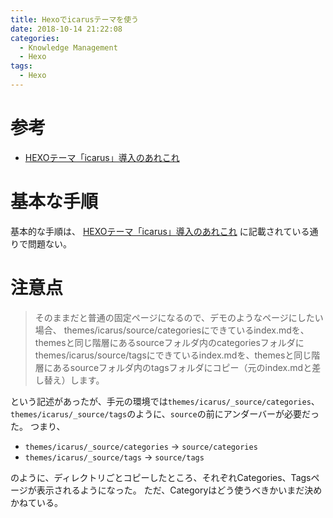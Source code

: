 ```yaml
---
title: Hexoでicarusテーマを使う
date: 2018-10-14 21:22:08
categories:
  - Knowledge Management
  - Hexo
tags:
  - Hexo
---
```


# 参考

* [HEXOテーマ「icarus」導入のあれこれ]

[HEXOテーマ「icarus」導入のあれこれ]: https://blog.hyrogram.com/2018/08/26/

# 基本な手順

基本的な手順は、 [HEXOテーマ「icarus」導入のあれこれ] に記載されている通りで問題ない。

# 注意点

> そのままだと普通の固定ページになるので、デモのようなページにしたい場合、
> themes/icarus/source/categoriesにできているindex.mdを、themesと同じ階層にあるsourceフォルダ内のcategoriesフォルダに
> themes/icarus/source/tagsにできているindex.mdを、themesと同じ階層にあるsourceフォルダ内のtagsフォルダにコピー（元のindex.mdと差し替え）します。

という記述があったが、手元の環境では`themes/icarus/_source/categories`、`themes/icarus/_source/tags`のように、`source`の前にアンダーバーが必要だった。
つまり、

* `themes/icarus/_source/categories` -> `source/categories`
* `themes/icarus/_source/tags` -> `source/tags`

のように、ディレクトリごとコピーしたところ、それぞれCategories、Tagsページが表示されるようになった。
ただ、Categoryはどう使うべきかいまだ決めかねている。
